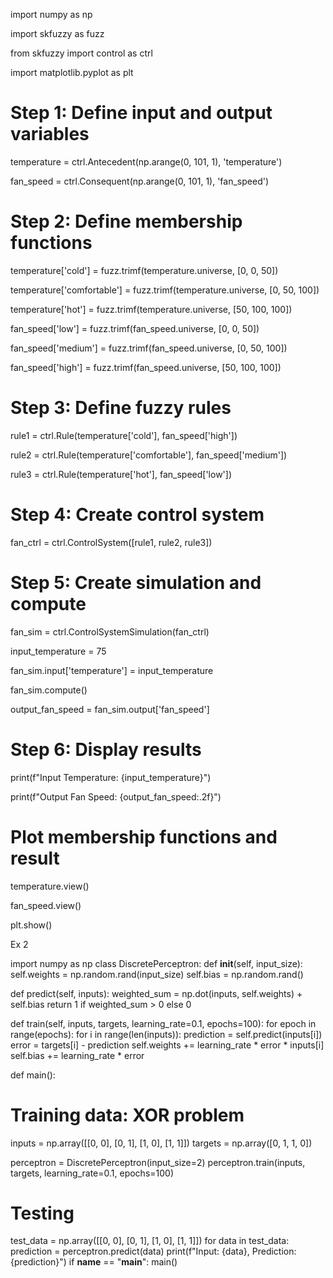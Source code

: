 import numpy as np

import skfuzzy as fuzz

from skfuzzy import control as ctrl

import matplotlib.pyplot as plt

# Step 1: Define input and output variables

temperature = ctrl.Antecedent(np.arange(0, 101, 1), 'temperature')

fan_speed = ctrl.Consequent(np.arange(0, 101, 1), 'fan_speed')

# Step 2: Define membership functions

temperature['cold'] = fuzz.trimf(temperature.universe, [0, 0, 50])

temperature['comfortable'] = fuzz.trimf(temperature.universe, [0, 50, 100])

temperature['hot'] = fuzz.trimf(temperature.universe, [50, 100, 100])

fan_speed['low'] = fuzz.trimf(fan_speed.universe, [0, 0, 50])

fan_speed['medium'] = fuzz.trimf(fan_speed.universe, [0, 50, 100])

fan_speed['high'] = fuzz.trimf(fan_speed.universe, [50, 100, 100])

# Step 3: Define fuzzy rules

rule1 = ctrl.Rule(temperature['cold'], fan_speed['high'])

rule2 = ctrl.Rule(temperature['comfortable'], fan_speed['medium'])

rule3 = ctrl.Rule(temperature['hot'], fan_speed['low'])

# Step 4: Create control system

fan_ctrl = ctrl.ControlSystem([rule1, rule2, rule3])

# Step 5: Create simulation and compute

fan_sim = ctrl.ControlSystemSimulation(fan_ctrl)

input_temperature = 75

fan_sim.input['temperature'] = input_temperature

fan_sim.compute()

output_fan_speed = fan_sim.output['fan_speed']

# Step 6: Display results

print(f"Input Temperature: {input_temperature}")

print(f"Output Fan Speed: {output_fan_speed:.2f}")

# Plot membership functions and result

temperature.view()

fan_speed.view()

plt.show()

Ex 2

import numpy as np
class DiscretePerceptron:
 def __init__(self, input_size):
 self.weights = np.random.rand(input_size)
 self.bias = np.random.rand()
 
 def predict(self, inputs):
 weighted_sum = np.dot(inputs, self.weights) + self.bias
 return 1 if weighted_sum > 0 else 0
 
 def train(self, inputs, targets, learning_rate=0.1, epochs=100):
 for epoch in range(epochs):
 for i in range(len(inputs)):
 prediction = self.predict(inputs[i])
 error = targets[i] - prediction
 self.weights += learning_rate * error * inputs[i]
 self.bias += learning_rate * error

 def main():
 # Training data: XOR problem
 inputs = np.array([[0, 0], [0, 1], [1, 0], [1, 1]])
 targets = np.array([0, 1, 1, 0])
 
 perceptron = DiscretePerceptron(input_size=2)
 perceptron.train(inputs, targets, learning_rate=0.1, epochs=100)
 
 # Testing
 test_data = np.array([[0, 0], [0, 1], [1, 0], [1, 1]])
 for data in test_data:
 prediction = perceptron.predict(data)
 print(f"Input: {data}, Prediction: {prediction}")
if __name__ == "__main__":
 main()
